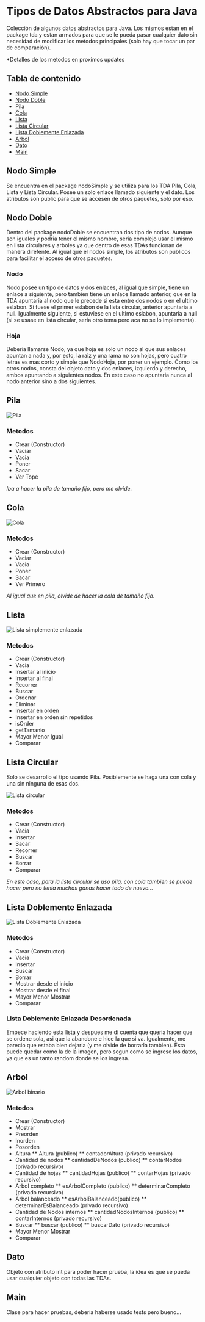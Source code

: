 # Tipos de Datos Abstractos para Java

Colección de algunos datos abstractos para Java. Los mismos estan en el package tda y estan armados para que se le pueda pasar cualquier dato sin necesidad de modificar los metodos principales (solo hay que tocar un par de comparación). 

*Detalles de los metodos en proximos updates

## Tabla de contenido
- [Nodo Simple](#nodo-simple)
- [Nodo Doble](#nodo-doble)
- [Pila](#pila)
- [Cola](#cola)
- [Lista](#lista)
- [Lista Circular](#lista-circular)
- [Lista Doblemente Enlazada](#lista-doblemente-enlazada)
- [Arbol](#arbol)
- [Dato](#dato)
- [Main](#main)

## Nodo Simple
Se encuentra en el package nodoSimple y se utiliza para los TDA Pila, Cola, Lista y Lista Circular. Posee un solo enlace llamado siguiente y el dato.
Los atributos son public para que se accesen de otros paquetes, solo por eso.

## Nodo Doble
Dentro del package nodoDoble se encuentran dos tipo de nodos. Aunque son iguales y podria tener el mismo nombre, seria complejo usar el mismo en lista circulares y arboles ya que dentro de esas TDAs funcionan de manera direfente.
Al igual que el nodos simple, los atributos son publicos para facilitar el acceso de otros paquetes.

### Nodo
Nodo posee un tipo de datos y dos enlaces, al igual que simple, tiene un enlace a siguiente, pero tambien tiene un enlace llamado anterior, que en la TDA apuntaria al nodo que le precede si esta entre dos nodos o en el ultimo eslabon. Si fuese el primer eslabon de la lista circular, anterior apuntaria a null. Igualmente siguiente, si estuviese en el ultimo eslabon, apuntaria a null (si se usase en lista circular, seria otro tema pero aca no se lo implementa).

### Hoja
Deberia llamarse Nodo, ya que hoja es solo un nodo al que sus enlaces apuntan a nada y, por esto, la raiz y una rama no son hojas, pero cuatro letras es mas corto y simple que NodoHoja, por poner un ejemplo.
Como los otros nodos, consta del objeto dato y dos enlaces, izquierdo y derecho, ambos apuntando a siguientes nodos. En este caso no apuntaria nunca al nodo anterior sino a dos siguientes.

## Pila


![Pila](https://user-images.githubusercontent.com/35445409/56833059-d8265880-6843-11e9-956b-d6147857c4c6.png)

### Metodos
* Crear (Constructor)
* Vaciar
* Vacia
* Poner
* Sacar
* Ver Tope


*Iba a hacer la pila de tamaño fijo, pero me olvide.*

## Cola

![Cola](https://user-images.githubusercontent.com/35445409/56837414-b384ad80-6850-11e9-87de-86821a013994.png)

### Metodos
* Crear (Constructor)
* Vaciar
* Vacia
* Poner
* Sacar
* Ver Primero

*Al igual que en pila, olvide de hacer la cola de tamaño fijo.*

## Lista

![Lista simplemente enlazada](https://user-images.githubusercontent.com/35445409/56856219-2f9ff380-692c-11e9-9d5f-9fa3c6b27ff9.jpg)

### Metodos
* Crear (Constructor)
* Vacia
* Insertar al inicio
* Insertar al final
* Recorrer
* Buscar
* Ordenar
* Eliminar
* Insertar en orden
* Insertar en orden sin repetidos
* isOrder
* getTamanio
* Mayor Menor Igual
* Comparar

## Lista Circular

Solo se desarrollo el tipo usando Pila. Posiblemente se haga una con cola y una sin ninguna de esas dos.

![Lista circular](https://user-images.githubusercontent.com/35445409/56837501-fc3c6680-6850-11e9-8f36-edaff26a706f.png)

### Metodos
* Crear (Constructor)
* Vacia
* Insertar
* Sacar
* Recorrer
* Buscar
* Borrar
* Comparar


*En este caso, para la lista circular se uso pila, con cola tambien se puede hacer pero no tenia muchas ganas hacer todo de nuevo...*

## Lista Doblemente Enlazada

![Lista Doblemente Enlazada](https://user-images.githubusercontent.com/35445409/56856189-a688bc80-692b-11e9-9f74-86b9a9958232.jpg)

### Metodos
* Crear (Constructor)
* Vacia
* Insertar
* Buscar
* Borrar
* Mostrar desde el inicio
* Mostrar desde el final
* Mayor Menor Mostrar
* Comparar

### LIsta Doblemente Enlazada Desordenada

Empece haciendo esta lista y despues me di cuenta que queria hacer que se ordene sola, asi que la abandone e hice la que si va. Igualmente, me parecio que estaba bien dejarla (y me olvide de borrarla tambien). Esta puede quedar como la de la imagen, pero segun como se ingrese los datos, ya que es un tanto random donde se los ingresa.

## Arbol
![Arbol binario](https://user-images.githubusercontent.com/35445409/56869007-ba3a2e80-69d0-11e9-9337-c18016c479f6.jpg)

### Metodos
* Crear (Constructor)
* Mostrar
* Preorden
* Inorden
* Posorden
* Altura
** Altura (publico)
** contadorAltura (privado recursivo)
* Cantidad de nodos
** cantidadDeNodos (publico)
** contarNodos (privado recursivo)
* Cantidad de hojas
** cantidadHojas (publico)
** contarHojas (privado recursivo)
* Arbol completo
** esArbolCompleto (publico)
** determinarCompleto (privado recursivo)
* Arbol balanceado
** esArbolBalanceado(publico)
** determinarEsBalanceado (privado recursivo)
* Cantidad de Nodos internos
** cantidadNodosInternos (publico)
** contarInternos (privado recursivo)
* Buscar
** buscar (publico)
** buscarDato (privado recursivo)
* Mayor Menor Mostrar
* Comparar

## Dato
Objeto con atributo int para poder hacer prueba, la idea es que se pueda usar cualquier objeto con todas las TDAs.

## Main
Clase para hacer pruebas, deberia haberse usado tests pero bueno...
